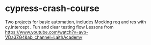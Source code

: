 # cypress-crash-course
Two projects for basic automation, includes Mocking req and res with cy.intercept . Fun and clear testing flow 
Lessons from https://www.youtube.com/watch?v=avb-VDa3ZG4&ab_channel=LaithAcademy
